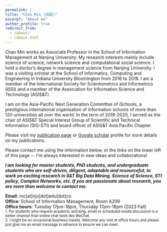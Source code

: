 ```yaml
---
permalink: /
title: "Chao Min (闵超)"
excerpt: "About me"
author_profile: true
redirect_from: 
  - /about/
  - /about.html
---
```


Chao Min works as Associate Professor in the School of Information Management at Nanjing University. My research interests mainly include science of science, network science and computational social science. I hold a doctor’s degree in management science from Nanjing University. I was a visiting scholar at the School of Informatics, Computing and Engineering in Indiana University Bloomington from 2016 to 2018. I am a member of the International Society for Scientometrics and Informetrics (ISSI) and a member of the Association for Information Science and Technology (ASIS&T).  

I am on the Asia-Pacific Next Generation Committee of iSchools, a prestigious international organisation of information schools of more than 120 universities all over the world. In the term of 2019-2020, I served as the chair of ASIS&T Special Interest Group of Scientific and Technical Information (SIG-STI) and board officer of ASIS&T Asia Pacific Chapter.  

Please visit my [publication page](https://min-chao.github.io/_pages/publications/) or [Google scholar](https://scholar.google.com/citations?hl=en&user=koEywhsAAAAJ) profile for more details on my publications.  


Please contact me using the information below, or the links on the lower left of this page -- I'm always interested in new ideas and collaborations!  

***I am looking for master students, PhD students, and undergraduate students who are self-driven, diligent, adaptable and resourceful, to work on exciting research in S&T Big Data Mining, Science of Science, STI policy, Complex Networks, etc. If you are passionate about research, you are more than welcome to contact me.***

**Email**: mc[at]nju[dot]edu[dot]cn  
**Office**: School of Information Management, Room A209  
**Office hours**: Tuesday 17pm-18pm, Thursday 17pm-18pm (2023 Fall)  
<small>1. For students who request academic advising, email or scheduled onsite discussion is a better channel than online chat tools like WeChat.</small>  
<small>2. I might be on occasional business travels. Welcome any visit at office hours and please just give me an email message in advance to ensure we can meet.</small>  


<center style="height: 35%;width: 35%;margin:0 auto;">
    <script type="text/javascript" id="clustrmaps" src="//cdn.clustrmaps.com/map_v2.js?d=R_jX8VBZ0VOhrOvxXZ_ZTIgKn7Fxg_Vb1piiI5xolhc&cl=ffffff&w=a"></script>
</center>

